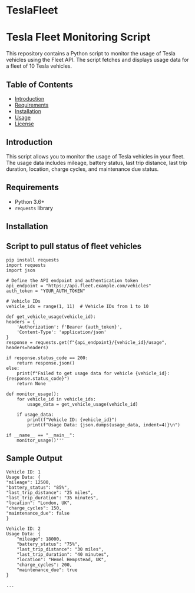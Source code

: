# TeslaFleet

# Tesla Fleet Monitoring Script

This repository contains a Python script to monitor the usage of Tesla vehicles using the Fleet API. The script fetches and displays usage data for a fleet of 10 Tesla vehicles.

## Table of Contents
- [Introduction](#introduction)
- [Requirements](#requirements)
- [Installation](#installation)
- [Usage](#usage)
- [License](#license)

## Introduction
This script allows you to monitor the usage of Tesla vehicles in your fleet. The usage data includes mileage, battery status, last trip distance, last trip duration, location, charge cycles, and maintenance due status.

## Requirements
- Python 3.6+
- `requests` library

## Installation

## Script to pull status of fleet vehicles
	
	pip install requests
 	import requests
	import json

	# Define the API endpoint and authentication token
	api_endpoint = "https://api.fleet.example.com/vehicles"
	auth_token = "YOUR_AUTH_TOKEN"

	# Vehicle IDs
	vehicle_ids = range(1, 11)  # Vehicle IDs from 1 to 10

	def get_vehicle_usage(vehicle_id):
    headers = {
        'Authorization': f'Bearer {auth_token}',
        'Content-Type': 'application/json'
    }
    response = requests.get(f"{api_endpoint}/{vehicle_id}/usage", headers=headers)
    
    if response.status_code == 200:
        return response.json()
    else:
        print(f"Failed to get usage data for vehicle {vehicle_id}: {response.status_code}")
        return None

	def monitor_usage():
	    for vehicle_id in vehicle_ids:
	        usage_data = get_vehicle_usage(vehicle_id)
	        
        if usage_data:
            print(f"Vehicle ID: {vehicle_id}")
            print(f"Usage Data: {json.dumps(usage_data, indent=4)}\n")

	if __name__ == "__main__":
	    monitor_usage()'''

## Sample Output

	Vehicle ID: 1
	Usage Data: {
    "mileage": 12500,
    "battery_status": "85%",
    "last_trip_distance": "25 miles",
    "last_trip_duration": "35 minutes",
    "location": "London, UK",
    "charge_cycles": 150,
    "maintenance_due": false
	}
	
	Vehicle ID: 2
	Usage Data: {
	    "mileage": 18000,
	    "battery_status": "75%",
	    "last_trip_distance": "30 miles",
	    "last_trip_duration": "40 minutes",
	    "location": "Hemel Hempstead, UK",
	    "charge_cycles": 200,
	    "maintenance_due": true
	}
	
	...
